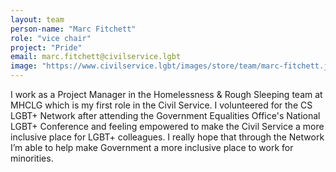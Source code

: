 ```yaml
---
layout: team
person-name: "Marc Fitchett"
role: "vice chair"
project: "Pride"
email: marc.fitchett@civilservice.lgbt
image: "https://www.civilservice.lgbt/images/store/team/marc-fitchett.jpeg"
---
```


I work as a Project Manager in the Homelessness & Rough Sleeping team at MHCLG which is my first role in the Civil Service. I volunteered for the CS LGBT+ Network after attending the Government Equalities Office's National LGBT+ Conference and feeling empowered to make the Civil Service a more inclusive place for LGBT+ colleagues. I really hope that through the Network I’m able to help make Government a more inclusive place to work for minorities.
